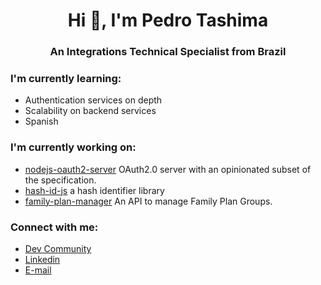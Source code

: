 <h1 align="center">Hi 👋, I'm Pedro Tashima</h1>
<h3 align="center">An Integrations Technical Specialist from Brazil</h3>

### I'm currently learning:
* Authentication services on depth     
* Scalability on backend services    
* Spanish    

### I'm currently working on:
* [nodejs-oauth2-server](https://github.com/Tashima42/nodejs-oauth2-server) OAuth2.0 server with an opinionated subset of the specification. 
* [hash-id-js](https://github.com/Tashima42/hash-id-js) a hash identifier library
* [family-plan-manager](https://github.com/Tashima42/family-plan-manager) An API to manage Family Plan Groups.

### Connect with me:
* [Dev Community](https://dev.to/tashima42)
* [Linkedin](https://www.linkedin.com/in/pedrotashima/)
* [E-mail](mailto:pedrotashima@protonmail.com)
